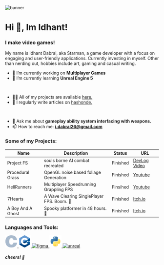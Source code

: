 <img width="1100" height="300" alt="banner" src="https://github.com/user-attachments/assets/e4c81230-8aae-4138-914e-f7cfd8e48a97" />
<h1>Hi 👋, Im Idhant! </h1>
<h3>I make video games!</h3>
My name is Idhant Dabral, aka Starman, a game developer with a  focus on engaging and user-friendly applications. Currently investing in myself. Other than nerding out, hobbies include art, gaming and casual writing.
<p></p>

- 🔭 I’m currently working on **Multiplayer Games**
- 🌱 I’m currently learning **Unreal Engine 5**
<br>

- 👨‍💻 All of my projects are available [here.](https://idhantdev.vercel.app/)
- 📝 I regularly write articles on [hashonde.](https://starman.hashnode.dev/)
<br>

- 💬 Ask me about **gameplay ability system interfacing with weapons.**
- 📫 How to reach me: **i.dabral26@gmail.com**


### Some of my Projects: 

| Name |Description| Status | URL |
| ---- | -------| ----|----|
|Project FS | souls borne AI combat recreated | Finished | <a HREF="https://youtu.be/aRxZbhFGuqA"> DevLog Video </a> |
|Procedural Grass|OpenGL noise based foliage Generation|Finished|<a href="https://www.youtube.com/watch?v=Eufx7EyKU48&feature=youtu.be">Youtube</a>|
|HellRunners|Multiplayer Speedrunning Grappling FPS|Finsihed|<a href="https://www.youtube.com/watch?v=kZ5Tb43DsGU&feature=youtu.be">Youtube</a>|
| 7Hearts| A Wave Clearing SinglePlayer FPS. Boom. :gun:| Finished | <a href="https://starmandev.itch.io/brotheon?secret=i7POxEuKa3G0ugXXzD0H9hwZ3VY"> Itch.io</a>|
| A Boy And A Ghost| Spooky platformer in 48 hours. 👻| Finished |<a href="https://starmandev.itch.io/a-boy-and-his-ghost">Itch.io</a> |


<h3 align="left">Languages and Tools:</h3>
<p align="left"> <a href="https://www.cprogramming.com/" target="_blank" rel="noreferrer"> <img src="https://raw.githubusercontent.com/devicons/devicon/master/icons/c/c-original.svg" alt="c" width="40" height="40"/> </a> <a href="https://www.w3schools.com/cpp/" target="_blank" rel="noreferrer"> <img src="https://raw.githubusercontent.com/devicons/devicon/master/icons/cplusplus/cplusplus-original.svg" alt="cplusplus" width="40" height="40"/> </a> <a href="https://www.figma.com/" target="_blank" rel="noreferrer"> <img src="https://www.vectorlogo.zone/logos/figma/figma-icon.svg" alt="figma" width="40" height="40"/> </a> <a href="https://www.python.org" target="_blank" rel="noreferrer"> <img src="https://raw.githubusercontent.com/devicons/devicon/master/icons/python/python-original.svg" alt="python" width="40" height="40"/> </a> <a href="https://unrealengine.com/" target="_blank" rel="noreferrer"> <img src="https://raw.githubusercontent.com/kenangundogan/fontisto/036b7eca71aab1bef8e6a0518f7329f13ed62f6b/icons/svg/brand/unreal-engine.svg" alt="unreal" width="40" height="40"/> </a> </p>

##### cheers! 🍻
